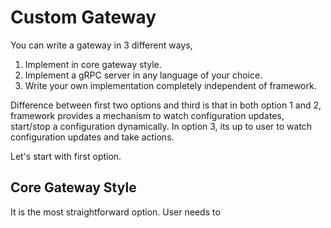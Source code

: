 # Custom Gateway

You can write a gateway in 3 different ways,

1. Implement in core gateway style.
2. Implement a gRPC server in any language of your choice.
3. Write your own implementation completely independent of framework.

Difference between first two options and third is that in both option 1 and 2, framework provides a mechanism
to watch configuration updates, start/stop a configuration dynamically. In option 3, its up to
user to watch configuration updates and take actions.

Let's start with first option.

## Core Gateway Style
It is the most straightforward option. User needs to  
